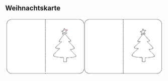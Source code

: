 ## Weihnachtskarte
![image](https://github.com/frankyhub/Laser-Cutter/blob/main/LB011%20Weihnachtskarte/Weihnachtskarte.png)
